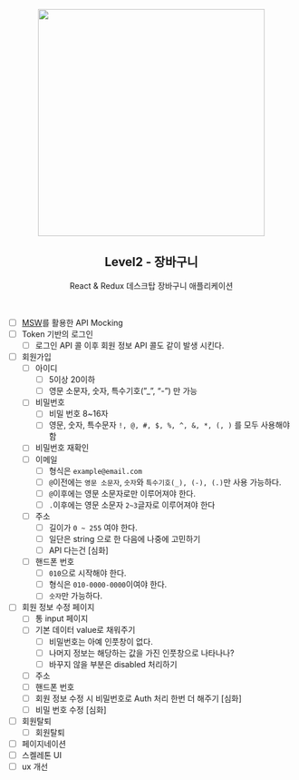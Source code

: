 <p align="middle" >
  <img src="https://techcourse-storage.s3.ap-northeast-2.amazonaws.com/3e6c6f30b11d4b098b5a3e81be19ce3a" width="400">
</p>
<h2 align="middle">Level2 - 장바구니</h2>
<p align="middle">React & Redux 데스크탑 장바구니 애플리케이션</p>
</p>

<br />

- [ ] [MSW](https://mswjs.io/)를 활용한 API Mocking
- [ ] Token 기반의 로그인
  - [ ] 로그인 API 콜 이후 회원 정보 API 콜도 같이 발생 시킨다.
- [ ] 회원가입
  - [ ] 아이디
    - [ ] 5이상 20이하
    - [ ] 영문 소문자, 숫자, 특수기호(”\_”, “-”) 만 가능
  - [ ] 비밀번호
    - [ ] 비밀 번호 8~16자
    - [ ] 영문, 숫자, 특수문자 `!, @, #, $, %, ^, &, *, (, )` 를 모두 사용해야함
  - [ ] 비밀번호 재확인
  - [ ] 이메일
    - [ ] 형식은 `example@email.com`
    - [ ] `@`이전에는 `영문 소문자`, `숫자`와 `특수기호(_), (-), (.)`만 사용 가능하다.
    - [ ] `@`이후에는 영문 소문자로만 이루어져야 한다.
    - [ ] `.`이후에는 영문 소문자 `2~3`글자로 이루어져야 한다
  - [ ] 주소
    - [ ] 길이가 `0 ~ 255` 여야 한다.
    - [ ] 일단은 string 으로 한 다음에 나중에 고민하기
    - [ ] API 다는건 [심화]
  - [ ] 핸드폰 번호
    - [ ] `010`으로 시작해야 한다.
    - [ ] 형식은 `010-0000-0000`이여야 한다.
    - [ ] `숫자`만 가능하다.
- [ ] 회원 정보 수정 페이지
  - [ ] 통 input 페이지
  - [ ] 기본 데이터 value로 채워주기
    - [ ] 비밀번호는 아예 인풋창이 없다.
    - [ ] 나머지 정보는 해당하는 값을 가진 인풋창으로 나타나나?
    - [ ] 바꾸지 않을 부분은 disabled 처리하기
  - [ ] 주소
  - [ ] 핸드폰 번호
  - [ ] 회원 정보 수정 시 비밀번호로 Auth 처리 한번 더 해주기 [심화]
  - [ ] 비밀 번호 수정 [심화]
- [ ] 회원탈퇴
  - [ ] 회원탈퇴
- [ ] 페이지네이션
- [ ] 스켈레톤 UI
- [ ] ux 개선
